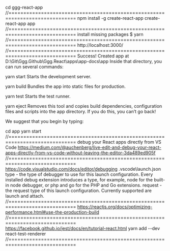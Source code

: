 cd ggg-react-app
//=============================================================================
npm install -g create-react-app
create-react-app app
//=============================================================================
install missing packages
$ yarn
//=============================================================================
http://localhost:3000/
//=============================================================================
Success! Created app at D:\Git\Ggg.Github\Ggg.React\apps\app-docs\app
Inside that directory, you can run several commands:

yarn start
Starts the development server.

yarn build
Bundles the app into static files for production.

yarn test
Starts the test runner.

yarn eject
Removes this tool and copies build dependencies, configuration files
and scripts into the app directory. If you do this, you can’t go back!

We suggest that you begin by typing:

cd app
yarn start
//=============================================================================
debug your React apps directly from VS Code
https://medium.com/@auchenberg/live-edit-and-debug-your-react-apps-directly-from-vs-code-without-leaving-the-editor-3da489ed905f
//=============================================================================
https://code.visualstudio.com/docs/editor/debugging
\.vscode\launch.json
type - the type of debugger to use for this launch configuration. Every
installed debug extension introduces a type, for example, node for the built-in
node debugger, or php and go for the PHP and Go extensions.
request - the request type of this launch configuration. Currently supported
are launch and attach.
//=============================================================================
https://reactjs.org/docs/optimizing-performance.html#use-the-production-build
//=============================================================================
https://facebook.github.io/jest/docs/en/tutorial-react.html
yarn add --dev react-test-renderer
//=============================================================================
